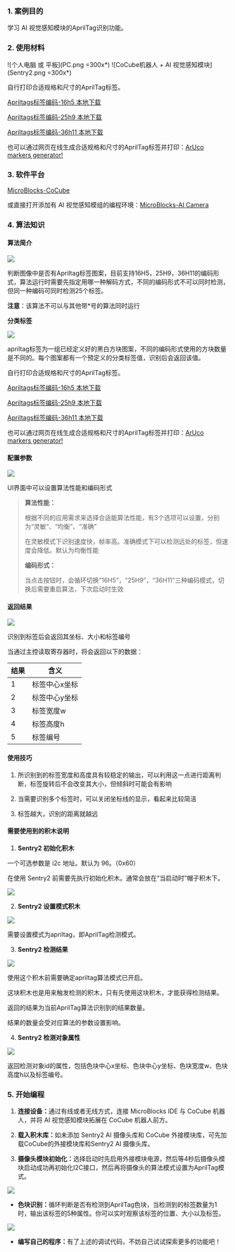 ### 1. 案例目的

学习 AI 视觉感知模块的AprilTag识别功能。

### 2. 使用材料

![个人电脑 或 平板](PC.png =300x*)
![CoCube机器人 + AI 视觉感知模块](Sentry2.png =300x*)

自行打印合适规格和尺寸的AprilTag标签。

[Apriltags标签编码-16h5 本地下载](https://tosee.readthedocs.io/zh/latest/_downloads/69489d7ebc0ff9d43cc92893281b6731/apriltags%E6%A0%87%E7%AD%BE%E7%BC%96%E7%A0%81-16h5.pdf)

[Apriltags标签编码-25h9 本地下载](https://tosee.readthedocs.io/zh/latest/_downloads/2d2a4bff63b80e05f846a60d48b27afd/apriltags%E6%A0%87%E7%AD%BE%E7%BC%96%E7%A0%81-25h9.pdf)

[Apriltags标签编码-36h11 本地下载](https://tosee.readthedocs.io/zh/latest/_downloads/d9438412c56f6105a50ac4057d980c49/apriltags%E6%A0%87%E7%AD%BE%E7%BC%96%E7%A0%81-36h11.pdf)

也可以通过网页在线生成合适规格和尺寸的AprilTag标签并打印：[ArUco markers generator!](https://chev.me/arucogen/)

### 3. 软件平台

[MicroBlocks-CoCube](https://microblocksfun.cn/run/microblocks.html#scripts=GP%20Scripts%0Adepends%20%27CoCube%27)

或直接打开添加有 AI 视觉感知模组的编程环境：[MicroBlocks-AI Camera](https://microblocksfun.cn/run/microblocks.html#scripts=GP%20Scripts%0Adepends%20%27CoCube%20Module%27%20%27Sentry2%20AI%20camera%27)

### 4. 算法知识

#### 算法简介

![](image-2.png)

判断图像中是否有Apriltag标签图案，目前支持16H5，25H9，36H11的编码形式，算法运行时需要先指定用哪一种解码方式，不同的编码形式不可以同时检测，但同一种编码可同时检测25个标签。

**注意**：该算法不可以与其他带\*号的算法同时运行

**分类标签**

![](image-3.png)

apriltag标签为一组已经定义好的黑白方块图案，不同的编码形式使用的方块数量是不同的。每个图案都有一个预定义的分类标签值，识别后会返回该值。

自行打印合适规格和尺寸的AprilTag标签。

[Apriltags标签编码-16h5 本地下载](https://tosee.readthedocs.io/zh/latest/_downloads/69489d7ebc0ff9d43cc92893281b6731/apriltags%E6%A0%87%E7%AD%BE%E7%BC%96%E7%A0%81-16h5.pdf)

[Apriltags标签编码-25h9 本地下载](https://tosee.readthedocs.io/zh/latest/_downloads/2d2a4bff63b80e05f846a60d48b27afd/apriltags%E6%A0%87%E7%AD%BE%E7%BC%96%E7%A0%81-25h9.pdf)

[Apriltags标签编码-36h11 本地下载](https://tosee.readthedocs.io/zh/latest/_downloads/d9438412c56f6105a50ac4057d980c49/apriltags%E6%A0%87%E7%AD%BE%E7%BC%96%E7%A0%81-36h11.pdf)

也可以通过网页在线生成合适规格和尺寸的AprilTag标签并打印：[ArUco markers generator!](https://chev.me/arucogen/)

#### 配置参数

![](image-1.png)

UI界面中可以设置算法性能和编码形式

> **算法性能：**
>
> 根据不同的应用需求来选择合适能算法性能，有3个选项可以设置，分别为“灵敏”、“均衡”、“准确”
>
> 在灵敏模式下识别速度快，帧率高。准确模式下可以检测远处的标签，但速度会降低。默认为均衡性能
>
> **编码形式：**
>
> 当点击按钮时，会循环切换“16H5”，“25H9”，“36H11”三种编码模式，切换后需要重启算法，下次启动时生效

#### **返回结果**

![](image.png)

识别到标签后会返回其坐标、大小和标签编号

当通过主控读取寄存器时，将会返回以下的数据：

| **结果** | **含义**  |
| ------ | ------- |
| 1      | 标签中心x坐标 |
| 2      | 标签中心y坐标 |
| 3      | 标签宽度w   |
| 4      | 标签高度h   |
| 5      | 标签编号    |

#### **使用技巧**

1. 所识别到的标签宽度和高度具有较稳定的输出，可以利用这一点进行距离判断，标签旋转后不会改变其大小，但倾斜时可能会有影响

2. 当需要识别多个标签时，可以关闭坐标线的显示，看起来比较简洁

3. 标签越大，识别的距离就越远

#### **需要使用到的积木说明**

1. **Sentry2 初始化积木**

一个可选参数是 i2c 地址。默认为 96。（0x60）

在使用 Sentry2 前需要先执行初始化积木。通常会放在“当启动时”帽子积木下。

![](init.png)

2. **Sentry2 设置模式积木**

![](apriltag.png)

需要设置模式为apriltag，即AprilTag检测模式。

3. **Sentry2 检测结果**

![](resultblock.png)

使用这个积木前需要确定apriltag算法模式已开启。

这块积木也是用来触发检测的积木，只有先使用这块积木，才能获得检测结果。

返回的结果为当前AprilTag算法识别到的结果数量。

结果的数量会受对应算法的参数设置影响。

4. **Sentry2 检测对象属性**

![](property.png)

返回检测对象id的属性，包括色块中心x坐标、色块中心y坐标、色块宽度w、色块高度h以及标签编号。

### 5. 开始编程

1. **连接设备：**&#x901A;过有线或者无线方式，连接 MicroBlocks IDE 与 CoCube 机器人，并将 AI 视觉感知模块拓展在 CoCube 机器人前方。

2. **载入积木库：**&#x5982;未添加 Sentry2 AI 摄像头库和 CoCube 外接模块库，可先加载CoCube的外接模块库和Sentry2 AI 摄像头库。

3. **摄像头模块初始化：**&#x9009;择启动时先启用外接模块电源，然后等4秒后摄像头模块启动成功再初始化I2C接口，然后再将摄像头的算法模式设置为AprilTag模式。

![](apriltaginit.png)

* **色块识别：**&#x5FAA;环判断是否有检测到AprilTag色块，当检测到的标签数量为1时，输出该标签的5种属性。你可以实时观察该标签的位置、大小以及标签。

![](result.png)

* **编写自己的程序：**&#x6709;了上述的调试代码，不妨自己试试探索更多的功能吧！

